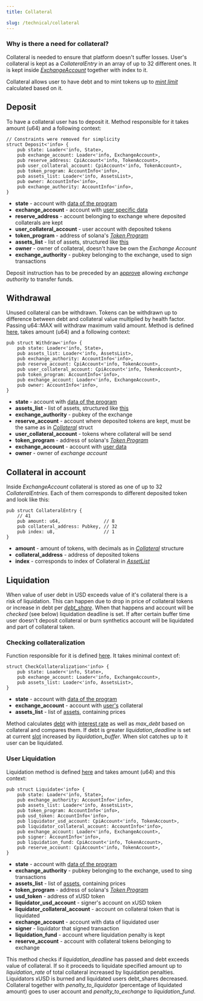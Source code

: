 ```yaml
---
title: Collateral

slug: /technical/collateral 
---
```


### Why is there a need for collateral?

Collateral is needed to ensure that platform doesn't suffer losses. User's collateral is kept as a _CollateralEntry_ in an array of up to 32 different ones. It is kept inside [_ExchangeAccount_](/docs/technical/account#structure-of-account) together with index to it.

Collateral allows user to have debt and to mint tokens up to [_mint limit_](/docs/glossary#mint-limit) calculated based on it.

## Deposit

To have a collateral user has to deposit it. Method responsible for it takes amount (u64) and a following context: 

    // Constraints were removed for simplicity 
    struct Deposit<'info> {
        pub state: Loader<'info, State>,
        pub exchange_account: Loader<'info, ExchangeAccount>,
        pub reserve_address: CpiAccount<'info, TokenAccount>,
        pub user_collateral_account: CpiAccount<'info, TokenAccount>,
        pub token_program: AccountInfo<'info>,
        pub assets_list: Loader<'info, AssetsList>,
        pub owner: AccountInfo<'info>,
        pub exchange_authority: AccountInfo<'info>,
    }

  * **state** - account with [data of the program](/docs/technical/state)
  * **exchange_account** - account with [user specific data](/docs/technical/account)
  * **reserve_address** - account belonging to exchange where deposited collaterals are kept
  * **user_collateral_account** - user account with deposited tokens
  * **token_program** - address of solana's [_Token Program_](https://spl.solana.com/token)
  * **assets_list** - list of assets, structured like [this]('/docs/technical/state#assetslist-structure')
  * **owner** - owner of collateral, doesn't have be own the _Exchange Account_
  * **exchange_authority** - pubkey belonging to the exchange, used to sign transactions

Deposit instruction has to be preceded by an [approve](https://spl.solana.com/token#authority-delegation) allowing _exchange authority_ to transfer funds.


## Withdrawal 

Unused collateral can be withdrawn. Tokens can be withdrawn up to difference between debt and collateral value multiplied by health factor. Passing u64::MAX will withdraw maximum valid amount. Method is defined [here](https://github.com/Synthetify/synthetify-protocol/blob/d829d5e736035b75c6c5193d23411dfbf8617143/programs/exchange/src/lib.rs#L348-L456), takes amount (u64) and a following context: 

    pub struct Withdraw<'info> {
        pub state: Loader<'info, State>,
        pub assets_list: Loader<'info, AssetsList>,
        pub exchange_authority: AccountInfo<'info>,
        pub reserve_account: CpiAccount<'info, TokenAccount>,
        pub user_collateral_account: CpiAccount<'info, TokenAccount>,
        pub token_program: AccountInfo<'info>,
        pub exchange_account: Loader<'info, ExchangeAccount>,
        pub owner: AccountInfo<'info>,
    }

  * **state** - account with [data of the program](/docs/technical/state)
  * **assets_list** - list of assets, structured like [this]('/docs/technical/state#assetslist-structure')
  * **exchange_authority** - pubkey of the exchange
  * **reserve_account** - account where deposited tokens are kept, must be the same as in [*Collateral*](/docs/technical/state#collateral-asset) struct
  * **user_collateral_account** - tokens where collateral will be send
  * **token_program** - address of solana's [_Token Program_](https://spl.solana.com/token)
  * **exchange_account** - account with [user data](/docs/technical/account#structure-of-account)
  * **owner** - owner of _exchange account_


## Collateral in account

Inside _ExchangeAccount_ collateral is stored as one of up to 32 _CollateralEntries_. Each of them corresponds to different deposited token and look like this:

    pub struct CollateralEntry {
        // 41
        pub amount: u64,                // 8
        pub collateral_address: Pubkey, // 32
        pub index: u8,                  // 1
    }

  * **amount** - amount of tokens, with decimals as in [_Collateral_](/docs/technical/state#collateral-asset) structure
  * **collateral_address** - address of deposited tokens
  * **index** - corresponds to index of Collateral in [_AssetList_](/docs/technical/state#assetslist-structure)


## Liquidation

When value of user debt in USD exceeds value of it's collateral there is a risk of liquidation. This can happen due to drop in price of collateral tokens or increase in debt per [*debt_share*](/docs/technical/synthetics#debt). When that happens and account will be _checked_ (see below) liquidation deadline is set. 
If after certain buffer time user doesn't deposit collateral or burn synthetics account will be liquidated and part of collateral taken.


### Checking collateralization

Function responsible for it is defined [here](https://github.com/Synthetify/synthetify-protocol/blob/e8e70a9928b3659b6aca80eeec540b67baf596d5/programs/exchange/src/lib.rs#L896-L929). It takes minimal context of: 

    struct CheckCollateralization<'info> {
        pub state: Loader<'info, State>,
        pub exchange_account: Loader<'info, ExchangeAccount>,
        pub assets_list: Loader<'info, AssetsList>,
    }

  * **state** - account with [data of the program](/docs/technical/state)
  * **exchange_account** - account with [user's](/docs/technical/account) collateral
  * **assets_list** - list of [assets]('/docs/technical/state#assetslist-structure'), containing prices

Method calculates [debt](/docs/technical/synthetics#debt) with [interest rate](/docs/technical/synthetics#interest-rate) as well as *max_debt* based on collateral and compares them. If debt is greater *liquidation_deadline* is set at current [slot](https://docs.solana.com/terminology#slot) increased by *liquidation_buffer*. When slot catches up to it user can be liquidated.


### User Liquidation

Liquidation method is defined [here](https://github.com/Synthetify/synthetify-protocol/blob/e8e70a9928b3659b6aca80eeec540b67baf596d5/programs/exchange/src/lib.rs#L704-L894) and takes amount (u64) and this context:

    pub struct Liquidate<'info> {
        pub state: Loader<'info, State>,
        pub exchange_authority: AccountInfo<'info>,
        pub assets_list: Loader<'info, AssetsList>,
        pub token_program: AccountInfo<'info>,
        pub usd_token: AccountInfo<'info>,
        pub liquidator_usd_account: CpiAccount<'info, TokenAccount>,
        pub liquidator_collateral_account: AccountInfo<'info>,
        pub exchange_account: Loader<'info, ExchangeAccount>,
        pub signer: AccountInfo<'info>,
        pub liquidation_fund: CpiAccount<'info, TokenAccount>,
        pub reserve_account: CpiAccount<'info, TokenAccount>,
    }

  * **state** - account with [data of the program](/docs/technical/state)
  * **exchange_authority** - pubkey belonging to the exchange, used to sing transactions
  * **assets_list** - list of [assets]('/docs/technical/state#assetslist-structure'), containing prices
  * **token_program** - address of solana's [_Token Program_](https://spl.solana.com/token)
  * **usd_token** - address of xUSD token
  * **liquidator_usd_account** - signer's account on xUSD token
  * **liquidator_collateral_account** - account on collateral token that is liquidated
  * **exchange_account** - account with data of liquidated user
  * **signer** - liquidator that signed transaction
  * **liquidation_fund** - account where liquidation penalty is kept
  * **reserve_account** - account with collateral tokens belonging to exchange

This method checks if *liquidation_deadline* has passed and debt exceeds value of collateral. If so it proceeds to liquidate specified amount up to *liquidation_rate* of total collateral increased by liquidation penalties. Liquidators xUSD is burned and liquidated users debt_shares decreased. Collateral together with *penalty_to_liquidator* (percentage of liquidated amount) goes to user account and *penalty_to_exchange* to *liquidation_fund*.